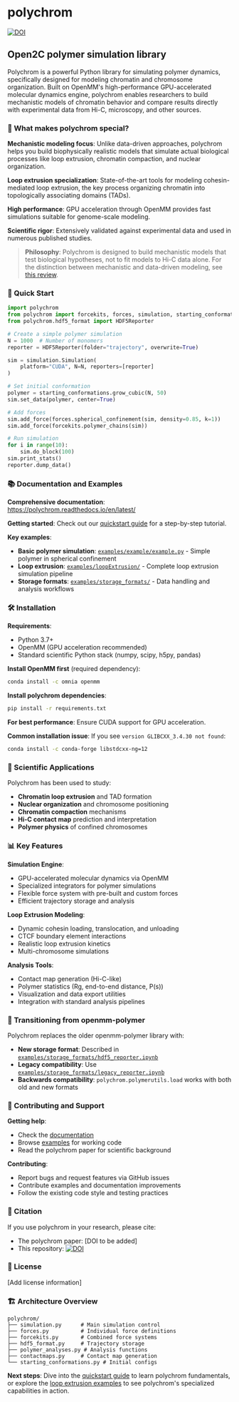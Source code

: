 # polychrom

[![DOI](https://zenodo.org/badge/178608195.svg)](https://zenodo.org/badge/latestdoi/178608195)

## Open2C polymer simulation library

Polychrom is a powerful Python library for simulating polymer dynamics, specifically designed for modeling chromatin and chromosome organization. Built on OpenMM's high-performance GPU-accelerated molecular dynamics engine, polychrom enables researchers to build mechanistic models of chromatin behavior and compare results directly with experimental data from Hi-C, microscopy, and other sources.

### 🧬 What makes polychrom special?

**Mechanistic modeling focus**: Unlike data-driven approaches, polychrom helps you build biophysically realistic models that simulate actual biological processes like loop extrusion, chromatin compaction, and nuclear organization.

**Loop extrusion specialization**: State-of-the-art tools for modeling cohesin-mediated loop extrusion, the key process organizing chromatin into topologically associating domains (TADs).

**High performance**: GPU acceleration through OpenMM provides fast simulations suitable for genome-scale modeling.

**Scientific rigor**: Extensively validated against experimental data and used in numerous published studies.

> **Philosophy**: Polychrom is designed to build mechanistic models that test biological hypotheses, not to fit models to Hi-C data alone. For the distinction between mechanistic and data-driven modeling, see [this review](https://pubmed.ncbi.nlm.nih.gov/26364723/).

### 🚀 Quick Start

```python
import polychrom
from polychrom import forcekits, forces, simulation, starting_conformations
from polychrom.hdf5_format import HDF5Reporter

# Create a simple polymer simulation
N = 1000  # Number of monomers
reporter = HDF5Reporter(folder="trajectory", overwrite=True)

sim = simulation.Simulation(
    platform="CUDA", N=N, reporters=[reporter]
)

# Set initial conformation
polymer = starting_conformations.grow_cubic(N, 50)
sim.set_data(polymer, center=True)

# Add forces
sim.add_force(forces.spherical_confinement(sim, density=0.85, k=1))
sim.add_force(forcekits.polymer_chains(sim))

# Run simulation  
for i in range(10):
    sim.do_block(100)
sim.print_stats()
reporter.dump_data()
```

### 📚 Documentation and Examples

**Comprehensive documentation**: https://polychrom.readthedocs.io/en/latest/

**Getting started**: Check out our [quickstart guide](https://polychrom.readthedocs.io/en/latest/quickstart.html) for a step-by-step tutorial.

**Key examples**:
- **Basic polymer simulation**: [`examples/example/example.py`](examples/example/example.py) - Simple polymer in spherical confinement
- **Loop extrusion**: [`examples/loopExtrusion/`](examples/loopExtrusion/) - Complete loop extrusion simulation pipeline
- **Storage formats**: [`examples/storage_formats/`](examples/storage_formats/) - Data handling and analysis workflows

### 🛠️ Installation

**Requirements**:
- Python 3.7+
- OpenMM (GPU acceleration recommended)
- Standard scientific Python stack (numpy, scipy, h5py, pandas)

**Install OpenMM first** (required dependency):
```bash
conda install -c omnia openmm
```

**Install polychrom dependencies**:
```bash
pip install -r requirements.txt
```

**For best performance**: Ensure CUDA support for GPU acceleration.

**Common installation issue**: If you see `version GLIBCXX_3.4.30 not found`:
```bash
conda install -c conda-forge libstdcxx-ng=12
```

### 🔬 Scientific Applications

Polychrom has been used to study:
- **Chromatin loop extrusion** and TAD formation
- **Nuclear organization** and chromosome positioning  
- **Chromatin compaction** mechanisms
- **Hi-C contact map** prediction and interpretation
- **Polymer physics** of confined chromosomes

### 📊 Key Features

**Simulation Engine**:
- GPU-accelerated molecular dynamics via OpenMM
- Specialized integrators for polymer simulations
- Flexible force system with pre-built and custom forces
- Efficient trajectory storage and analysis

**Loop Extrusion Modeling**:
- Dynamic cohesin loading, translocation, and unloading
- CTCF boundary element interactions
- Realistic loop extrusion kinetics
- Multi-chromosome simulations

**Analysis Tools**:
- Contact map generation (Hi-C-like)
- Polymer statistics (Rg, end-to-end distance, P(s))
- Visualization and data export utilities
- Integration with standard analysis pipelines

### 🔄 Transitioning from openmm-polymer

Polychrom replaces the older openmm-polymer library with:
- **New storage format**: Described in [`examples/storage_formats/hdf5_reporter.ipynb`](examples/storage_formats/hdf5_reporter.ipynb)
- **Legacy compatibility**: Use [`examples/storage_formats/legacy_reporter.ipynb`](examples/storage_formats/legacy_reporter.ipynb)
- **Backwards compatibility**: `polychrom.polymerutils.load` works with both old and new formats

### 🤝 Contributing and Support

**Getting help**:
- Check the [documentation](https://polychrom.readthedocs.io/en/latest/)
- Browse [examples](examples/) for working code
- Read the polychrom paper for scientific background

**Contributing**:
- Report bugs and request features via GitHub issues
- Contribute examples and documentation improvements
- Follow the existing code style and testing practices

### 📖 Citation

If you use polychrom in your research, please cite:
- The polychrom paper: [DOI to be added]
- This repository: [![DOI](https://zenodo.org/badge/178608195.svg)](https://zenodo.org/badge/latestdoi/178608195)

### 📝 License

[Add license information]

### 🏗️ Architecture Overview

```
polychrom/
├── simulation.py      # Main simulation control
├── forces.py          # Individual force definitions
├── forcekits.py       # Combined force systems  
├── hdf5_format.py     # Trajectory storage
├── polymer_analyses.py # Analysis functions
├── contactmaps.py     # Contact map generation
└── starting_conformations.py # Initial configs
```

**Next steps**: Dive into the [quickstart guide](https://polychrom.readthedocs.io/en/latest/quickstart.html) to learn polychrom fundamentals, or explore the [loop extrusion examples](examples/loopExtrusion/) to see polychrom's specialized capabilities in action.
